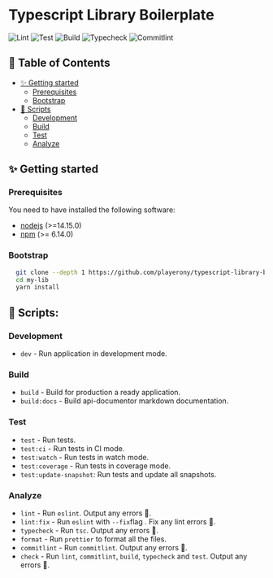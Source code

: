 # Typescript Library Boilerplate

![Lint](https://github.com/playerony/typescript-library-boilerplate/workflows/lint/badge.svg)
![Test](https://github.com/playerony/typescript-library-boilerplate/workflows/test/badge.svg)
![Build](https://github.com/playerony/typescript-library-boilerplate/workflows/build/badge.svg)
![Typecheck](https://github.com/playerony/typescript-library-boilerplate/workflows/typecheck/badge.svg)
![Commitlint](https://github.com/playerony/typescript-library-boilerplate/workflows/commitlint/badge.svg)

## 📖 Table of Contents

- [✨ Getting started](#user-content--getting-started)
  - [Prerequisites](#prerequisites)
  - [Bootstrap](#bootstrap)
- [📜 Scripts](#user-content--scripts)
  - [Development](#development)
  - [Build](#build)
  - [Test](#test)
  - [Analyze](#analyze)

## ✨ Getting started

### Prerequisites

You need to have installed the following software:

- [nodejs](https://nodejs.org/en/) (>=14.15.0)
- [npm](https://npmjs.com/) (>= 6.14.0)

### Bootstrap

```bash
  git clone --depth 1 https://github.com/playerony/typescript-library-boilerplate my-lib
  cd my-lib
  yarn install
```

## 📜 Scripts:

### Development

- `dev` - Run application in development mode.

### Build

- `build` - Build for production a ready application.
- `build:docs` - Build api-documentor markdown documentation.

### Test

- `test` - Run tests.
- `test:ci` - Run tests in CI mode.
- `test:watch` - Run tests in watch mode.
- `test:coverage` - Run tests in coverage mode.
- `test:update-snapshot`: Run tests and update all snapshots.

### Analyze

- `lint` - Run `eslint`. Output any errors 🚨.
- `lint:fix` - Run `eslint` with `--fix`flag . Fix any lint errors 🚨.
- `typecheck` - Run `tsc`. Output any errors 🚨.
- `format` - Run `prettier` to format all the files.
- `commitlint` - Run `commitlint`. Output any errors 🚨.
- `check` - Run `lint`, `commitlint`, `build`, `typecheck` and `test`. Output any errors 🚨.
